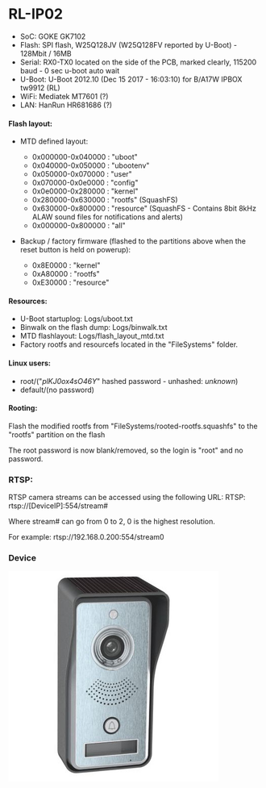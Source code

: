 # RL-IP02

* SoC: GOKE GK7102
* Flash: SPI flash, W25Q128JV (W25Q128FV reported by U-Boot) - 128Mbit / 16MB
* Serial: RX0-TX0 located on the side of the PCB, marked clearly, 115200 baud - 0 sec u-boot auto wait
* U-Boot: U-Boot 2012.10 (Dec 15 2017 - 16:03:10) for B/A17W IPBOX tw9912 (RL)
* WiFi: Mediatek MT7601 (?)
* LAN: HanRun HR681686 (?)

#### Flash layout:
* MTD defined layout:
	* 0x000000-0x040000 : "uboot"
	* 0x040000-0x050000 : "ubootenv"
	* 0x050000-0x070000 : "user"
	* 0x070000-0x0e0000 : "config"
	* 0x0e0000-0x280000 : "kernel"
	* 0x280000-0x630000 : "rootfs" (SquashFS)
	* 0x630000-0x800000 : "resource" (SquashFS - Contains 8bit 8kHz ALAW sound files for notifications and alerts)
	* 0x000000-0x800000 : "all"

* Backup / factory firmware (flashed to the partitions above when the reset button is held on powerup):
	* 0x8E0000 : "kernel"
	* 0xA80000 : "rootfs"
	* 0xE30000 : "resource"

#### Resources:
* U-Boot startuplog: Logs/uboot.txt
* Binwalk on the flash dump: Logs/binwalk.txt
* MTD flashlayout: Logs/flash_layout_mtd.txt
* Factory rootfs and resourcefs located in the "FileSystems" folder.

#### Linux users:
* root/("*plKJ0ox4sO46Y*" hashed password - unhashed: *unknown*)
* default/(no password)

#### Rooting:
Flash the modified rootfs from "FileSystems/rooted-rootfs.squashfs" to the "rootfs" partition on the flash

The root password is now blank/removed, so the login is "root" and no password.

### RTSP:
RTSP camera streams can be accessed using the following URL: RTSP: rtsp://[DeviceIP]:554/stream#

Where stream# can go from 0 to 2, 0 is the highest resolution.

For example: rtsp://192.168.0.200:554/stream0

### Device
![Actual device](Pictures/Device.jpg)